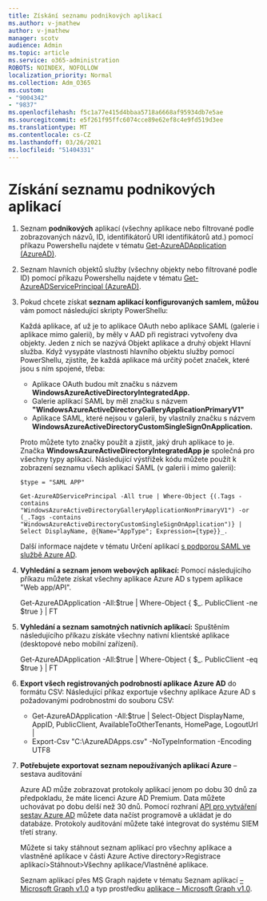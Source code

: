 ```yaml
---
title: Získání seznamu podnikových aplikací
ms.author: v-jmathew
author: v-jmathew
manager: scotv
audience: Admin
ms.topic: article
ms.service: o365-administration
ROBOTS: NOINDEX, NOFOLLOW
localization_priority: Normal
ms.collection: Adm_O365
ms.custom:
- "9004342"
- "9837"
ms.openlocfilehash: f5c1a77e415d4bbaa5718a6668af95934db7e5ae
ms.sourcegitcommit: e5f261f95ffc6074cce89e62ef8c4e9fd519d3ee
ms.translationtype: MT
ms.contentlocale: cs-CZ
ms.lasthandoff: 03/26/2021
ms.locfileid: "51404331"
---
```

# <a name="get-a-list-of-enterprise-applications"></a>Získání seznamu podnikových aplikací

1. Seznam **podnikových** aplikací (všechny aplikace nebo filtrované podle zobrazovaných názvů, ID, identifikátorů URI identifikátorů atd.) pomocí příkazu Powershellu najdete v tématu [Get-AzureADApplication (AzureAD)](https://docs.microsoft.com/powershell/module/azuread/get-azureadapplication).
2. Seznam hlavních objektů služby (všechny objekty nebo filtrované podle ID) pomocí příkazu Powershellu najdete v tématu [Get-AzureADServicePrincipal (AzureAD)](https://docs.microsoft.com/powershell/module/azuread/get-azureadserviceprincipal).
3. Pokud chcete získat **seznam aplikací konfigurovaných samlem, můžou** vám pomoct následující skripty PowerShellu:

    Každá aplikace, ať už je to aplikace OAuth nebo aplikace SAML (galerie i aplikace mimo galerii), by měly v AAD při registraci vytvořeny dva objekty. Jeden z nich se nazývá Objekt aplikace a druhý objekt Hlavní služba. Když vysypáte vlastnosti hlavního objektu služby pomocí PowerShellu, zjistíte, že každá aplikace má určitý počet značek, které jsou s ním spojené, třeba:

    - Aplikace OAuth budou mít značku s názvem **WindowsAzureActiveDirectoryIntegratedApp.**
    - Galerie aplikací SAML by měl značku s názvem **"WindowsAzureActiveDirectoryGalleryApplicationPrimaryV1"**
    - Aplikace SAML, které nejsou v galerii, by vlastnily značku s názvem **WindowsAzureActiveDirectoryCustomSingleSignOnApplication.**

    Proto můžete tyto značky použít a zjistit, jaký druh aplikace to je. Značka **WindowsAzureActiveDirectoryIntegratedApp je** společná pro všechny typy aplikací. Následující výstřižek kódu můžete použít k zobrazení seznamu všech aplikací SAML (v galerii i mimo galerii):

    `$type = "SAML APP"`

    `Get-AzureADServicePrincipal -All true | Where-Object {(.Tags -contains "WindowsAzureActiveDirectoryGalleryApplicationNonPrimaryV1") -or (_.Tags -contains "WindowsAzureActiveDirectoryCustomSingleSignOnApplication")} | Select DisplayName, @{Name="AppType"; Expression={type}}_.`

    Další informace najdete v tématu Určení aplikací [s podporou SAML ve službě Azure AD](https://docs.microsoft.com/answers/questions/24259/identify-saml-enabled-apps-in-azure-ad.html).

4. **Vyhledání a seznam jenom webových aplikací:** Pomocí následujícího příkazu můžete získat všechny aplikace Azure AD s typem aplikace "Web app/API".

    Get-AzureADApplication -All:$true | Where-Object { $_. PublicClient -ne $true } | FT
5. **Vyhledání a seznam samotných nativních aplikací:** Spuštěním následujícího příkazu získáte všechny nativní klientské aplikace (desktopové nebo mobilní zařízení).

    Get-AzureADApplication -All:$true | Where-Object { $_. PublicClient -eq $true } | FT
6. **Export všech registrovaných podrobností aplikace Azure AD** do formátu CSV: Následující příkaz exportuje všechny aplikace Azure AD s požadovanými podrobnostmi do souboru CSV:

    - Get-AzureADApplication -All:$true | Select-Object DisplayName, AppID, PublicClient, AvailableToOtherTenants, HomePage, LogoutUrl |
    - Export-Csv "C:\AzureADApps.csv" -NoTypeInformation -Encoding UTF8

7. **Potřebujete exportovat seznam nepoužívaných aplikací Azure** – sestava auditování

    Azure AD může zobrazovat protokoly aplikací jenom po dobu 30 dnů za předpokladu, že máte licenci Azure AD Premium.
    Data můžete uchovávat po dobu delší než 30 dnů. Pomocí rozhraní [API pro vytváření sestav Azure AD](https://docs.microsoft.com/azure/active-directory/reports-monitoring/concept-reporting-api) můžete data načíst programově a ukládat je do databáze. Protokoly auditování můžete také integrovat do systému SIEM třetí strany.

    Můžete si taky stáhnout seznam aplikací pro všechny aplikace a vlastněné aplikace v části Azure Active directory>Registrace aplikací>Stáhnout>Všechny aplikace/Vlastněné aplikace.

    Seznam aplikací přes MS Graph najdete v tématu Seznam aplikací [– Microsoft Graph v1.0](https://docs.microsoft.com/graph/api/application-list) a typ prostředku [aplikace – Microsoft Graph v1.0](https://docs.microsoft.com/graph/api/resources/application).
